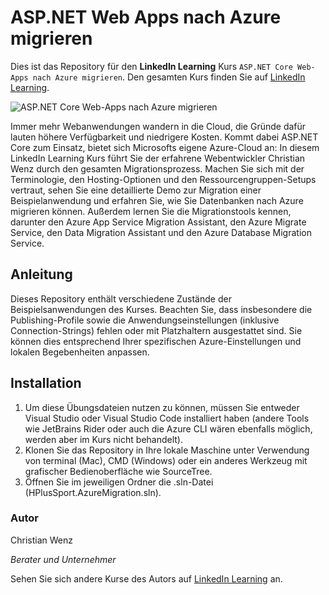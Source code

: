 # ASP.NET Web Apps nach Azure migrieren

Dies ist das Repository für den **LinkedIn Learning** Kurs `ASP.NET Core Web-Apps nach Azure migrieren`. Den gesamten Kurs finden Sie auf [LinkedIn Learning][lil-course-url].

![ASP.NET Core Web-Apps nach Azure migrieren][lil-thumbnail-url] 

Immer mehr Webanwendungen wandern in die Cloud, die Gründe dafür lauten höhere Verfügbarkeit und niedrigere Kosten. Kommt dabei ASP.NET Core zum Einsatz, bietet sich Microsofts eigene Azure-Cloud an: In diesem LinkedIn Learning Kurs führt Sie der erfahrene Webentwickler Christian Wenz durch den gesamten Migrationsprozess. Machen Sie sich mit der Terminologie, den Hosting-Optionen und den Ressourcengruppen-Setups vertraut, sehen Sie eine detaillierte Demo zur Migration einer Beispielanwendung und erfahren Sie, wie Sie Datenbanken nach Azure migrieren können. Außerdem lernen Sie die Migrationstools kennen, darunter den Azure App Service Migration Assistant, den Azure Migrate Service, den Data Migration Assistant und den Azure Database Migration Service.

## Anleitung

Dieses Repository enthält verschiedene Zustände der Beispielsanwendungen des Kurses. Beachten Sie, dass insbesondere die Publishing-Profile sowie die Anwendungseinstellungen (inklusive Connection-Strings) fehlen oder mit Platzhaltern ausgestattet sind. Sie können dies entsprechend Ihrer spezifischen Azure-Einstellungen und lokalen Begebenheiten anpassen.

## Installation

1. Um diese Übungsdateien nutzen zu können, müssen Sie entweder Visual Studio oder Visual Studio Code installiert haben (andere Tools wie JetBrains Rider oder auch die Azure CLI wären ebenfalls möglich, werden aber im Kurs nicht behandelt).
2. Klonen Sie das Repository in Ihre lokale Maschine unter Verwendung von terminal (Mac), CMD (Windows) oder ein anderes Werkzeug mit grafischer Bedienoberfläche wie SourceTree.
3. Öffnen Sie im jeweiligen Ordner die .sln-Datei (HPlusSport.AzureMigration.sln).

### Autor

Christian Wenz

_Berater und Unternehmer_

Sehen Sie sich andere Kurse des Autors auf [LinkedIn Learning](https://www.linkedin.com/learning/instructors/christian-wenz) an.

[0]: # (Replace these placeholder URLs with actual course URLs)
[lil-course-url]: https://www.linkedin.com/learning/asp-dot-net-core-web-apps-nach-azure-migrieren
[lil-thumbnail-url]: https://media.licdn.com/dms/image/C4D0DAQGlmOj2WLBpIQ/learning-public-crop_675_1200/0/1680083909400?e=2147483647&v=beta&t=Btp-x9o1OvCX1k8Ms0Jj-NTZb1Dl5_8WiofSCcLKCdI
